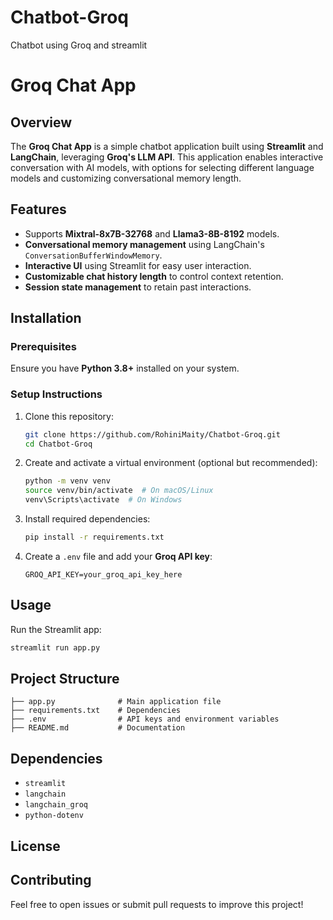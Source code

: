 # Chatbot-Groq
Chatbot using Groq and streamlit

# Groq Chat App

## Overview

The **Groq Chat App** is a simple chatbot application built using **Streamlit** and **LangChain**, leveraging **Groq's LLM API**. This application enables interactive conversation with AI models, with options for selecting different language models and customizing conversational memory length.

## Features

- Supports **Mixtral-8x7B-32768** and **Llama3-8B-8192** models.
- **Conversational memory management** using LangChain's `ConversationBufferWindowMemory`.
- **Interactive UI** using Streamlit for easy user interaction.
- **Customizable chat history length** to control context retention.
- **Session state management** to retain past interactions.

## Installation

### Prerequisites

Ensure you have **Python 3.8+** installed on your system.

### Setup Instructions

1. Clone this repository:

   ```bash
   git clone https://github.com/RohiniMaity/Chatbot-Groq.git
   cd Chatbot-Groq
   ```

2. Create and activate a virtual environment (optional but recommended):

   ```bash
   python -m venv venv
   source venv/bin/activate  # On macOS/Linux
   venv\Scripts\activate  # On Windows
   ```

3. Install required dependencies:

   ```bash
   pip install -r requirements.txt
   ```

4. Create a `.env` file and add your **Groq API key**:

   ```
   GROQ_API_KEY=your_groq_api_key_here
   ```

## Usage

Run the Streamlit app:

```bash
streamlit run app.py
```

## Project Structure

```
├── app.py              # Main application file
├── requirements.txt    # Dependencies
├── .env                # API keys and environment variables
├── README.md           # Documentation
```

## Dependencies

- `streamlit`
- `langchain`
- `langchain_groq`
- `python-dotenv`

## License



## Contributing

Feel free to open issues or submit pull requests to improve this project!

